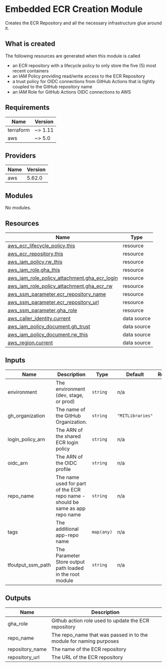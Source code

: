 # Embedded ECR Creation Module

Creates the ECR Repository and all the necessary infrastructure glue around it.

## What is created

The following resources are generated when this module is called

* an ECR repository with a lifecycle policy to only store the five (5) most recent containers
* an IAM Policy providing read/write access to the ECR Repository
* a trust policy for OIDC connections from GitHub Actions that is tightly coupled to the GitHub repository name
* an IAM Role for GitHub Actions OIDC connections to AWS

<!-- BEGIN_TF_DOCS -->
## Requirements

| Name | Version |
|------|---------|
| terraform | ~> 1.11 |
| aws | ~> 5.0 |

## Providers

| Name | Version |
|------|---------|
| aws | 5.62.0 |

## Modules

No modules.

## Resources

| Name | Type |
|------|------|
| [aws_ecr_lifecycle_policy.this](https://registry.terraform.io/providers/hashicorp/aws/latest/docs/resources/ecr_lifecycle_policy) | resource |
| [aws_ecr_repository.this](https://registry.terraform.io/providers/hashicorp/aws/latest/docs/resources/ecr_repository) | resource |
| [aws_iam_policy.rw_this](https://registry.terraform.io/providers/hashicorp/aws/latest/docs/resources/iam_policy) | resource |
| [aws_iam_role.gha_this](https://registry.terraform.io/providers/hashicorp/aws/latest/docs/resources/iam_role) | resource |
| [aws_iam_role_policy_attachment.gha_ecr_login](https://registry.terraform.io/providers/hashicorp/aws/latest/docs/resources/iam_role_policy_attachment) | resource |
| [aws_iam_role_policy_attachment.gha_ecr_rw](https://registry.terraform.io/providers/hashicorp/aws/latest/docs/resources/iam_role_policy_attachment) | resource |
| [aws_ssm_parameter.ecr_repository_name](https://registry.terraform.io/providers/hashicorp/aws/latest/docs/resources/ssm_parameter) | resource |
| [aws_ssm_parameter.ecr_repository_url](https://registry.terraform.io/providers/hashicorp/aws/latest/docs/resources/ssm_parameter) | resource |
| [aws_ssm_parameter.gha_role](https://registry.terraform.io/providers/hashicorp/aws/latest/docs/resources/ssm_parameter) | resource |
| [aws_caller_identity.current](https://registry.terraform.io/providers/hashicorp/aws/latest/docs/data-sources/caller_identity) | data source |
| [aws_iam_policy_document.gh_trust](https://registry.terraform.io/providers/hashicorp/aws/latest/docs/data-sources/iam_policy_document) | data source |
| [aws_iam_policy_document.rw_this](https://registry.terraform.io/providers/hashicorp/aws/latest/docs/data-sources/iam_policy_document) | data source |
| [aws_region.current](https://registry.terraform.io/providers/hashicorp/aws/latest/docs/data-sources/region) | data source |

## Inputs

| Name | Description | Type | Default | Required |
|------|-------------|------|---------|:--------:|
| environment | The environment (dev, stage, or prod) | `string` | n/a | yes |
| gh\_organization | The name of the GitHub Organization. | `string` | `"MITLibraries"` | no |
| login\_policy\_arn | The ARN of the shared ECR login policy | `string` | n/a | yes |
| oidc\_arn | The ARN of the OIDC profile | `string` | n/a | yes |
| repo\_name | The name used for part of the ECR repo name - should be same as app repo name | `string` | n/a | yes |
| tags | The additional app-repo name | `map(any)` | n/a | yes |
| tfoutput\_ssm\_path | The Parameter Store output path loaded in the root module | `string` | n/a | yes |

## Outputs

| Name | Description |
|------|-------------|
| gha\_role | Github action role used to update the ECR repository |
| repo\_name | The repo\_name that was passed in to the module for naming purposes |
| repository\_name | The name of the ECR repository |
| repository\_url | The URL of the ECR repository |
<!-- END_TF_DOCS -->